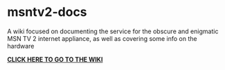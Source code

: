 # msntv2-docs

A wiki focused on documenting the service for the obscure and enigmatic MSN TV 2 internet appliance, as well as covering some info on the hardware

[**CLICK HERE TO GO TO THE WIKI**](https://github.com/wtv-411/msntv2-docs/wiki)
